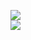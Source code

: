 [![](https://img.shields.io/badge/Made%20With-Github%20Spray-lightgrey.svg?style=for-the-badge&logo=github)](https://github.com/Annihil/github-spray#59)  
[![](https://i.imgur.com/2DrTn0Z.gif)](https://github.com/Annihil/github-spray)